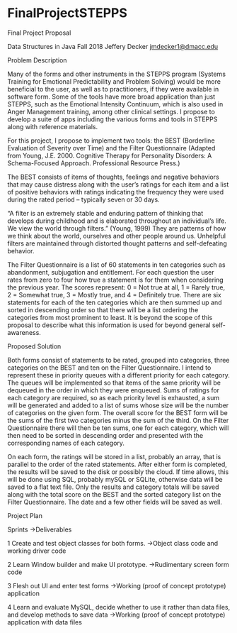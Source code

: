 # FinalProjectSTEPPS
Final Project Proposal

Data Structures in Java Fall 2018	Jeffery Decker	jmdecker1@dmacc.edu

Problem Description

Many of the forms and other instruments in the STEPPS program (Systems Training for Emotional Predictability and Problem Solving) would be more beneficial to the user, as well as to practitioners, if they were available in software form. Some of the tools have more broad application than just STEPPS, such as the Emotional Intensity Continuum, which is also used in Anger Management training, among other clinical settings. I propose to develop a suite of apps including the various forms and tools in STEPPS along with reference materials.

For this project, I propose to implement two tools: the BEST (Borderline Evaluation of Severity over Time) and the Filter Questionnaire (Adapted from Young, J.E. 2000. Cognitive Therapy for Personality Disorders: A Schema-Focused Approach. Professional Resource Press.)

The BEST consists of items of thoughts, feelings and negative behaviors that may cause distress along with the user’s ratings for each item and a list of positive behaviors with ratings indicating the frequency they were used during the rated period – typically seven or 30 days.

“A filter is an extremely stable and enduring pattern of thinking that develops during childhood and is elaborated throughout an individual’s life. We view the world through filters.” (Young, 1999) They are patterns of how we think about the world, ourselves and other people around us. Unhelpful filters are maintained through distorted thought patterns and self-defeating behavior. 

The Filter Questionnaire is a list of 60 statements in ten categories such as abandonment, subjugation and entitlement. For each question the user rates from zero to four how true a statement is for them when considering the previous year. The scores represent: 0 = Not true at all, 1 = Rarely true, 2 = Somewhat true, 3 = Mostly true, and 4 = Definitely true. There are six statements for each of the ten categories which are then summed up and sorted in descending order so that there will be a list ordering the categories from most prominent to least. It is beyond the scope of this proposal to describe what this information is used for beyond general self-awareness.

Proposed Solution

Both forms consist of statements to be rated, grouped into categories, three categories on the BEST and ten on the Filter Questionnaire. I intend to represent these in priority queues with a different priority for each category. The queues will be implemented so that items of the same priority will be dequeued in the order in which they were enqueued. Sums of ratings for each category are required, so as each priority level is exhausted, a sum will be generated and added to a list of sums whose size will be the number of categories on the given form. The overall score for the BEST form will be the sums of the first two categories minus the sum of the third. On the Filter Questionnaire there will then be ten sums, one for each category, which will then need to be sorted in descending order and presented with the corresponding names of each category.

On each form, the ratings will be stored in a list, probably an array, that is parallel to the order of the rated statements. After either form is completed, the results will be saved to the disk or possibly the cloud. If time allows, this will be done using SQL, probably mySQL or SQLite, otherwise data will be saved to a flat text file. Only the results and category totals will be saved along with the total score on the BEST and the sorted category list on the Filter Questionnaire. The date and a few other fields will be saved as well. 

Project Plan

Sprints 	->Deliverables

1	Create and test object classes for both forms.	->Object class code and working driver code

2	Learn Window builder and make UI prototype.	->Rudimentary screen form code

3	Flesh out UI and enter test forms	->Working (proof of concept prototype) application

4	Learn and evaluate MySQL, decide whether to use it rather than data files, and develop methods to save data 	->Working (proof of concept prototype) application with data files

